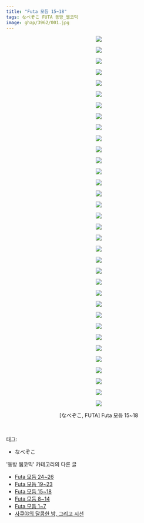 ```yaml
---
title: "Futa 모듬 15~18"
tags: なべぞこ FUTA 동방_웹코믹
image: ghap/3962/001.jpg
---
```

<div class="article">
<p style="text-align: center; clear: none; float: none;"><img src="{{ site.nasurl }}/ghap/3962/001.jpg"/></p>
<p style="text-align: center; clear: none; float: none;"><img src="{{ site.nasurl }}/ghap/3962/002.jpg"/></p>
<p style="text-align: center; clear: none; float: none;"><img src="{{ site.nasurl }}/ghap/3962/003.jpg"/></p>
<p style="text-align: center; clear: none; float: none;"><img src="{{ site.nasurl }}/ghap/3962/004.jpg"/></p>
<p style="text-align: center; clear: none; float: none;"><img src="{{ site.nasurl }}/ghap/3962/005.jpg"/></p>
<p style="text-align: center; clear: none; float: none;"><img src="{{ site.nasurl }}/ghap/3962/006.jpg"/></p>
<p style="text-align: center; clear: none; float: none;"><img src="{{ site.nasurl }}/ghap/3962/007.jpg"/></p>
<p style="text-align: center; clear: none; float: none;"><img src="{{ site.nasurl }}/ghap/3962/008.jpg"/></p>
<p style="text-align: center; clear: none; float: none;"><img src="{{ site.nasurl }}/ghap/3962/009.jpg"/></p>
<p style="text-align: center; clear: none; float: none;"><img src="{{ site.nasurl }}/ghap/3962/010.jpg"/></p>
<p style="text-align: center; clear: none; float: none;"><img src="{{ site.nasurl }}/ghap/3962/011.jpg"/></p>
<p style="text-align: center; clear: none; float: none;"><img src="{{ site.nasurl }}/ghap/3962/012.jpg"/></p>
<p style="text-align: center; clear: none; float: none;"><img src="{{ site.nasurl }}/ghap/3962/013.jpg"/></p>
<p style="text-align: center; clear: none; float: none;"><img src="{{ site.nasurl }}/ghap/3962/014.jpg"/></p>
<p style="text-align: center; clear: none; float: none;"><img src="{{ site.nasurl }}/ghap/3962/015.jpg"/></p>
<p style="text-align: center; clear: none; float: none;"><img src="{{ site.nasurl }}/ghap/3962/016.jpg"/></p>
<p style="text-align: center; clear: none; float: none;"><img src="{{ site.nasurl }}/ghap/3962/017.jpg"/></p>
<p style="text-align: center; clear: none; float: none;"><img src="{{ site.nasurl }}/ghap/3962/018.jpg"/></p>
<p style="text-align: center; clear: none; float: none;"><img src="{{ site.nasurl }}/ghap/3962/019.jpg"/></p>
<p style="text-align: center; clear: none; float: none;"><img src="{{ site.nasurl }}/ghap/3962/020.jpg"/></p>
<p style="text-align: center; clear: none; float: none;"><img src="{{ site.nasurl }}/ghap/3962/021.jpg"/></p>
<p style="text-align: center; clear: none; float: none;"><img src="{{ site.nasurl }}/ghap/3962/022.jpg"/></p>
<p style="text-align: center; clear: none; float: none;"><img src="{{ site.nasurl }}/ghap/3962/023.jpg"/></p>
<p style="text-align: center; clear: none; float: none;"><img src="{{ site.nasurl }}/ghap/3962/024.jpg"/></p>
<p style="text-align: center; clear: none; float: none;"><img src="{{ site.nasurl }}/ghap/3962/025.jpg"/></p>
<p style="text-align: center; clear: none; float: none;"><img src="{{ site.nasurl }}/ghap/3962/026.jpg"/></p>
<p style="text-align: center; clear: none; float: none;"><img src="{{ site.nasurl }}/ghap/3962/027.jpg"/></p>
<p style="text-align: center; clear: none; float: none;"><img src="{{ site.nasurl }}/ghap/3962/028.jpg"/></p>
<p style="text-align: center; clear: none; float: none;"><img src="{{ site.nasurl }}/ghap/3962/029.jpg"/></p>
<p style="text-align: center; clear: none; float: none;"><img src="{{ site.nasurl }}/ghap/3962/030.jpg"/></p>
<p style="text-align: center; clear: none; float: none;"><img src="{{ site.nasurl }}/ghap/3962/031.jpg"/></p>
<p style="text-align: center; clear: none; float: none;"><img src="{{ site.nasurl }}/ghap/3962/032.jpg"/></p>
<p style="text-align: center; clear: none; float: none;"><img src="{{ site.nasurl }}/ghap/3962/033.jpg"/></p>
<p style="text-align: center; clear: none; float: none;"><img src="{{ site.nasurl }}/ghap/3962/034.jpg"/></p>
<p style="text-align: center; clear: none; float: none;">[なべぞこ, FUTA] Futa 모듬 15~18</p>
<p><br/></p>
</div><div class="tagTrail">
<p>태그: </p>
<ul>
<li>なべぞこ</li>
</ul>
</div><div class="another">
<p>'동방 웹코믹' 카테고리의 다른 글</p>
<ul>
<li><a href="/2017-11-25-ghap_3964">Futa 모듬 24~26</a></li>
<li><a href="/2017-11-25-ghap_3963">Futa 모듬 19~23</a></li>
<li><a href="/2017-11-25-ghap_3962">Futa 모듬 15~18</a></li>
<li><a href="/2017-11-25-ghap_3961">Futa 모듬 8~14</a></li>
<li><a href="/2017-11-24-ghap_3960">Futa 모듬 1~7</a></li>
<li><a href="/2017-11-21-ghap_3957">사쿠야의 달콤한 밤, 그리고 시선</a></li>
</ul>
</div><div class="cb_module cb_fluid">
<div class="cb_wrt cb_profile">
</div><!-- commentList close -->
</div>